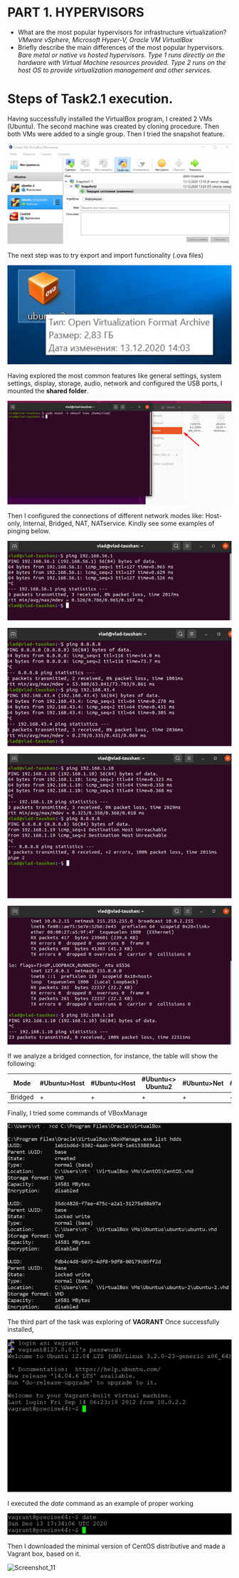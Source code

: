 # PART 1. HYPERVISORS
* What are the most popular hypervisors for infrastructure virtualization?
*VMware vSphere, Microsoft Hyper-V, Oracle VM VirtualBox*
* Briefly describe the main differences of the most popular hypervisors.
*Bare metal or native vs hosted hypervisors. Type 1 runs directly on the hardware with Virtual Machine resources provided. Type 2 runs on the host OS to provide virtualization management and other services.*


# Steps of Task2.1 execution.

Having successfully installed the VirtualBox program, I created 2 VMs (Ubuntu).
The second machine was created by cloning procedure. Then both VMs were added to a single group.
Then I tried the snapshot feature.

![Screenshot_1](Screenshots/1.jpg)

The next step was to try export and import functionality (.ova files)

![Screenshot_2](Screenshots/2.jpg)

Having explored the most common features like general settings, system settings, display, storage, audio, network and configured the USB ports, I mounted the **shared folder**.

![Screenshot_3](Screenshots/3.jpg)

Then I configured the connections of different network modes like: Host-only, Internal, Bridged, NAT, NATservice. Kindly see some examples of pinging below.


![Screenshot_4_VMtoHost_NAT](Screenshots/Screenshot_VMtoHost_NAT.jpg)

![Screenshot_5_VMtoInet_VMtoVM_BridgedConnection](Screenshots/Screenshot_VMtoInet_VMtoVM_BridgedConnection.jpg)

![Screenshot_6_VMtoVM_Internal](Screenshots/Screenshot_VMtoVM_Internal.jpg)

![Screenshot_7_VMtoVM_NAT](Screenshots/Screenshot_VMtoVM_NAT.jpg)

If we analyze a bridged connection, for instance, the table will show the following:

Mode | #Ubuntu>Host | #Ubuntu<Host | #Ubuntu<> Ubuntu2 | #Ubuntu>Net | #Ubuntu<Net
--- | --- | --- | --- |--- |---
Bridged | + | + | + | + | +

Finally, I tried some commands of VBoxManage

![Screenshot_8_Screenshot_VBoxManage](Screenshots/Screenshot_VBoxManage.jpg)

The third part of the task was exploring of **VAGRANT**
Once successfully installed,

![Screenshot_9](Screenshots/vagrant_1.jpg)

I executed the *date* command as an example of proper working

![Screenshot_10](Screenshots/vagrant_2.jpg)

Then I downloaded the minimal version of CentOS distributive and made a Vagrant box, based on it.

![Screenshot_11](Screenshots/vagrant_3.jpg)

